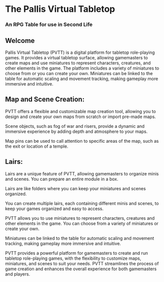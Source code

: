 # The Pallis Virtual Tabletop
### An RPG Table for use in Second Life
## Welcome
Pallis Virtual Tabletop (PVTT) is a digital platform for tabletop role-playing games. It provides a virtual tabletop surface, allowing gamemasters to create maps and use miniatures to represent characters, creatures, and other elements in the game. The platform includes a variety of miniatures to choose from or you can create your own. Miniatures can be linked to the table for automatic scaling and movement tracking, making gameplay more immersive and intuitive.


## Map and Scene Creation:
PVTT offers a flexible and customizable map creation tool, allowing you to design and create your own maps from scratch or import pre-made maps.

Scene objects, such as fog of war and risers, provide a dynamic and immersive experience by adding depth and atmosphere to your maps.

Map pins can be used to call attention to specific areas of the map, such as the exit or location of a temple.

## Lairs:
Lairs are a unique feature of PVTT, allowing gamemasters to organize minis and scenes. You can prepare an entire module in a box.

Lairs are like folders where you can keep your miniatures and scenes organized.

You can create multiple lairs, each containing different minis and scenes, to keep your games organized and easy to access.

PVTT allows you to use miniatures to represent characters, creatures and other elements in the game.
You can choose from a variety of miniatures or create your own.

Miniatures can be linked to the table for automatic scaling and movement tracking, making gameplay more immersive and intuitive.

PVTT provides a powerful platform for gamemasters to create and run tabletop role-playing games, with the flexibility to customize maps, miniatures, and scenes to suit your needs. PVTT streamlines the process of game creation and enhances the overall experience for both gamemasters and players.

